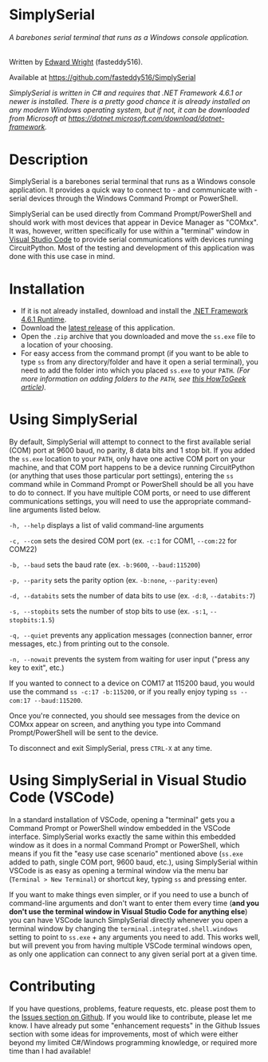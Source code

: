 # SimplySerial

###### A barebones serial terminal that runs as a Windows console application.
  
  Written by [Edward Wright](mailto:fasteddy@thewrightspace.net) (fasteddy516).

  Available at https://github.com/fasteddy516/SimplySerial

  _SimplySerial is written in C# and requires that .NET Framework 4.6.1 or newer is installed.  There is a pretty good chance it is already installed on any modern Windows operating system, but if not, it can be downloaded from Microsoft at https://dotnet.microsoft.com/download/dotnet-framework._


# Description

  SimplySerial is a barebones serial terminal that runs as a Windows console application.  It provides a quick way to connect to - and communicate with - serial devices through the Windows Command Prompt or PowerShell.  

  SimplySerial can be used directly from Command Prompt/PowerShell and should work with most
  devices that appear in Device Manager as "COMxx".  It was, however, written specifically for
  use within a "terminal" window in [Visual Studio Code](https://code.visualstudio.com/https://code.visualstudio.com/) to provide serial communications with devices running CircuitPython.  Most of the testing and development of this application was done with this use case in mind.   


# Installation

  * If it is not already installed, download and install the [.NET Framework 4.6.1 Runtime](https://dotnet.microsoft.com/download/dotnet-framework/net461).
  * Download the [latest release](https://github.com/fasteddy516/SimplySerial/releases/latest) of this application.
  * Open the `.zip` archive that you downloaded and move the `ss.exe` file to a location of your choosing.
  * For easy access from the command prompt (if you want to be able to type `ss` from any directory/folder and have it open a serial terminal), you need to add the folder into which you placed `ss.exe` to your `PATH`.  _(For more information on adding folders to the `PATH`, see [this HowToGeek article](https://www.howtogeek.com/118594/how-to-edit-your-system-path-for-easy-command-line-access/))._


# Using SimplySerial

  By default, SimplySerial will attempt to connect to the first available serial (COM) port at 9600 baud, no parity, 8 data bits and 1 stop bit.  If you added the `ss.exe` location to your `PATH`, only have one active COM port on your machine, and that COM port happens to be a device running CircuitPython (or anything that uses those particular port settings), entering the `ss` command while in Command Prompt or PowerShell should be all you have to do to connect.  If you have multiple COM ports, or need to use different communications settings, you will need to use the appropriate command-line arguments listed below.

  `-h, --help` displays a list of valid command-line arguments  

  `-c, --com` sets the desired COM port (ex. `-c:1` for COM1, `--com:22` for COM22)

  `-b, --baud` sets the baud rate (ex. `-b:9600`, `--baud:115200`)

  `-p, --parity` sets the parity option (ex. `-b:none`, `--parity:even`) 
  
  `-d, --databits` sets the number of data bits to use (ex. `-d:8`, `--databits:7`)

  `-s, --stopbits` sets the number of stop bits to use (ex. `-s:1`, `--stopbits:1.5`)

  `-q, --quiet` prevents any application messages (connection banner, error messages, etc.) from printing out to the console.

  `-n, --nowait` prevents the system from waiting for user input ("press any key to exit", etc.)

If you wanted to connect to a device on COM17 at 115200 baud, you would use the command `ss -c:17 -b:115200`, or if you really enjoy typing `ss --com:17 --baud:115200`.

Once you're connected, you should see messages from the device on COMxx appear on screen, and anything you type into Command Prompt/PowerShell will be sent to the device.  

To disconnect and exit SimplySerial, press `CTRL-X` at any time.


# Using SimplySerial in Visual Studio Code (VSCode)

  In a standard installation of VSCode, opening a "terminal" gets you a Command Prompt or PowerShell window embedded in the VSCode interface.  SimplySerial works exactly the same within this embedded window as it does in a normal Command Prompt or PowerShell, which means if you fit the "easy use case scenario" mentioned above (`ss.exe` added to path, single COM port, 9600 baud, etc.), using SimplySerial within VSCode is as easy as opening a terminal window via the menu bar (`Terminal > New Terminal`) or shortcut key, typing `ss` and pressing enter.

  If you want to make things even simpler, or if you need to use a bunch of command-line arguments and don't want to enter them every time (**and you don't use the terminal window in Visual Studio Code for anything else**) you can have VSCode launch SimplySerial directly whenever you open a terminal window by changing the `terminal.integrated.shell.windows` setting to point to `ss.exe` + any arguments you need to add.  This works well, but will prevent you from having multiple VSCode terminal windows open, as only one application can connect to any given serial port at a given time.


# Contributing

  If you have questions, problems, feature requests, etc. please post them to the [Issues section on Github](https://github.com/fasteddy516/SimplySerial/issues).  If you would like to contribute, please let me know.  I have already put some "enhancement requests" in the Github Issues section with some ideas for improvements, most of which were either beyond my limited C#/Windows programming knowledge, or required more time than I had available! 

